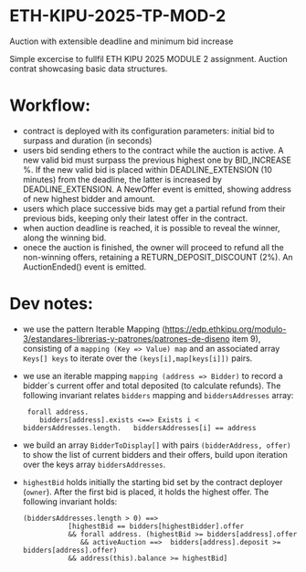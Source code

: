 # ETH-KIPU-2025-TP-MOD-2
Auction with extensible deadline and minimum bid increase

Simple excercise to fullfil ETH KIPU 2025 MODULE 2 assignment. 
Auction contrat showcasing basic data structures.

# Workflow:
- contract is deployed with its configuration parameters: initial bid to surpass and duration (in seconds)
- users bid sending ethers to the contract while the auction is active. A new valid bid must surpass the previous highest one by BID_INCREASE %. If the new valid bid is placed within DEADLINE_EXTENSION (10 minutes) from the deadline, the latter is increased by DEADLINE_EXTENSION. A NewOffer event is emitted, showing address of new highest bidder and amount.
- users which place successive bids may get a partial refund from their previous bids, keeping only their latest offer in the contract.
- when auction deadline is reached, it is possible to reveal the winner, along the winning bid.
- onece the auction is finished, the owner will proceed to refund all the non-winning offers, retaining a RETURN_DEPOSIT_DISCOUNT (2%). An AuctionEnded() event is emitted.

# Dev notes:
- we use the pattern Iterable Mapping (https://edp.ethkipu.org/modulo-3/estandares-librerias-y-patrones/patrones-de-diseno  item 9), consisting of a `mapping (Key => Value) map` and an associated array `Keys[] keys` to iterate over the `(keys[i],map[keys[i]])` pairs.
- we use an iterable mapping `mapping (address => Bidder)` to record a bidder´s current offer and total deposited (to calculate refunds). The following invariant relates `bidders` mapping and `biddersAddresses` array:
  ```
   forall address.
      bidders[address].exists <==> Exists i < biddersAddresses.length.   biddersAddresses[i] == address
  ```
- we build an array `BidderToDisplay[]` with pairs `(bidderAddress, offer)` to show the list of current bidders and their offers, build upon iteration over the keys array `biddersAddresses`.
  
- `highestBid` holds initially the starting bid set by the contract deployer (`owner`). After the first bid is placed, it holds the highest offer. The following invariant holds:
  ```
  (biddersAddresses.length > 0) ==>
             [highestBid == bidders[highestBidder].offer
             && forall address. (highestBid >= bidders[address].offer
                && activeAuction ==>  bidders[address].deposit >= bidders[address].offer)
             && address(this).balance >= highestBid]
  ```
